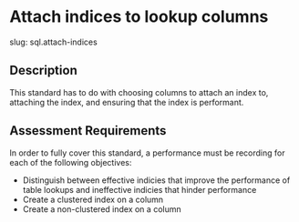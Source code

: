 
# Attach indices to lookup columns

slug: sql.attach-indices

## Description
This standard has to do with choosing columns to attach an index to, attaching the index, and ensuring that the index is performant.

## Assessment Requirements
In order to fully cover this standard, a performance must be recording for each of the following objectives:

- Distinguish between effective indicies that improve the performance of table lookups and ineffective indicies that hinder performance
- Create a clustered index on a column
- Create a non-clustered index on a column
